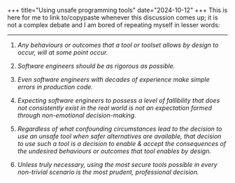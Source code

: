 +++
title="Using unsafe programming tools"
date="2024-10-12"
+++
This is here for me to link to/copypaste whenever this discussion comes up; it is not a complex debate and I am bored of repeating myself in lesser words:

------

1. _Any behaviours or outcomes that a tool or toolset allows by design to occur, will at some point occur._

2. _Software engineers should be as rigorous as possible._  

3. _Even software engineers with decades of experience make simple errors in production code._  

4. _Expecting software engineers to possess a level of fallibility that does not consistently exist in the real world is not an expectation formed through non-emotional decision-making._  

5. _Regardless of what confounding circumstances lead to the decision to use an unsafe tool when safer alternatives are available, that decision to use such a tool is a decision to enable & accept the consequences of the undesired behaviours or outcomes that tool enables by design._  

6. _Unless truly necessary, using the most secure tools possible in every non-trivial scenario is the most prudent, professional decision._  